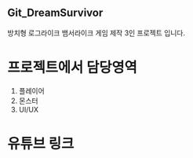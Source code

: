 ## Git_DreamSurvivor
방치형 로그라이크 뱀서라이크 게임 제작 3인 프로젝트 입니다.

# 프로젝트에서 담당영역
1. 플레이어
2. 몬스터
3. UI/UX

# 유튜브 링크

